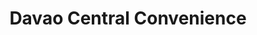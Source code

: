 ---
title: "Davao Central Convenience"
url: /surigao/davao-central-convenience/
shop: Lebensmittel
---